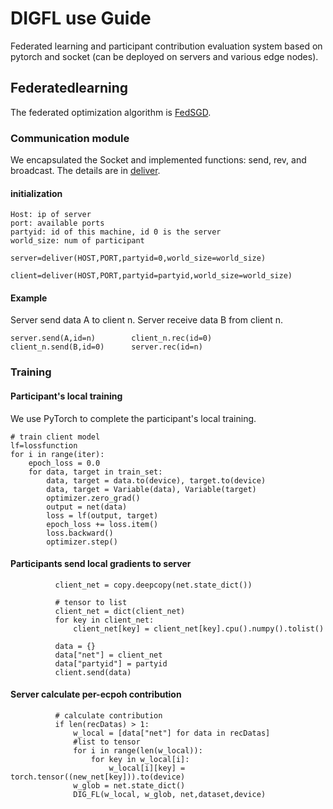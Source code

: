 #                     **DIGFL use Guide**
Federated learning and participant contribution evaluation system based on pytorch and socket (can be deployed on servers and various edge nodes).
 
 ## Federatedlearning
 
The federated optimization algorithm is [FedSGD](https://arxiv.org/pdf/1602.05629.pdf).
 
 
### Communication module
We encapsulated the Socket and implemented functions: send, rev, and broadcast. The details are in [deliver](https://github.com/qmkakaxi/DIG_FL/blob/master/clusterBeta/models/deliver.py).

#### initialization
  ```
  Host: ip of server
  port: available ports
  partyid: id of this machine, id 0 is the server
  world_size: num of participant
  ```
  ```
 server=deliver(HOST,PORT,partyid=0,world_size=world_size)
  ```
  ```
 client=deliver(HOST,PORT,partyid=partyid,world_size=world_size)
  ```
#### Example
Server send data A to client n. Server receive data B from client n.
  ```
server.send(A,id=n)        client_n.rec(id=0)
client_n.send(B,id=0)      server.rec(id=n)
  ```
### Training
#### Participant's local training
We use PyTorch to complete the participant's local training.
  ```
  # train client model
  lf=lossfunction
  for i in range(iter):
      epoch_loss = 0.0
      for data, target in train_set:
          data, target = data.to(device), target.to(device)
          data, target = Variable(data), Variable(target)
          optimizer.zero_grad()
          output = net(data)
          loss = lf(output, target)
          epoch_loss += loss.item()
          loss.backward()
          optimizer.step()
  ```
#### Participants send local gradients to server
  ```
            client_net = copy.deepcopy(net.state_dict())

            # tensor to list
            client_net = dict(client_net)
            for key in client_net:
                client_net[key] = client_net[key].cpu().numpy().tolist()

            data = {}
            data["net"] = client_net
            data["partyid"] = partyid
            client.send(data)
  ```
#### Server calculate per-ecpoh contribution
  ```
            # calculate contribution
            if len(recDatas) > 1:
                w_local = [data["net"] for data in recDatas]
                #list to tensor
                for i in range(len(w_local)):
                    for key in w_local[i]:
                        w_local[i][key] = torch.tensor((new_net[key])).to(device)
                w_glob = net.state_dict()
                DIG_FL(w_local, w_glob, net,dataset,device)
  ```
